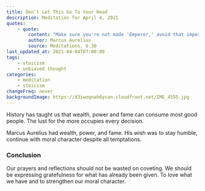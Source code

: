 ```yaml
---
title: Don't Let This Go To Your Head 
description: Meditation for April 4, 2021
quotes:
    - quote:
        content: "Make sure you're not made 'Emperor,' avoid that imperial stain. It can happen to you, so keep yourself simple, good, pure, saintly, plain, a friend of justice, god-fearing, gracious, affectionate, and strong for your proper work. Fight to remain the person that philosophy wished to make you. Revere the gods, and look after each other. Life is short — the fruit of this life is a good character and acts for the common good."
        author: Marcus Aurelius
        source: Meditations, 6.30
last_updated_at: 2021-04-04T07:00:00
tags:
    - stoicism
    - unbiased thought
categories:
    - meditation
    - stoicism
changeFreq: never
backgroundImage: https://d3iwoqnah6ycun.cloudfront.net/IMG_4555.jpg
---
```


History has taught us that wealth, power and fame can consume most good people. The lust for the more occupies every 
decision.

Marcus Aurelius had wealth, power, and fame. His wish was to stay humble, continue with moral character despite all 
temptations.

### Conclusion

Our prayers and reflections should not be wasted on coveting. We should be expressing gratefulness for what has already 
been given. To love what we have and to strengthen our moral character.
